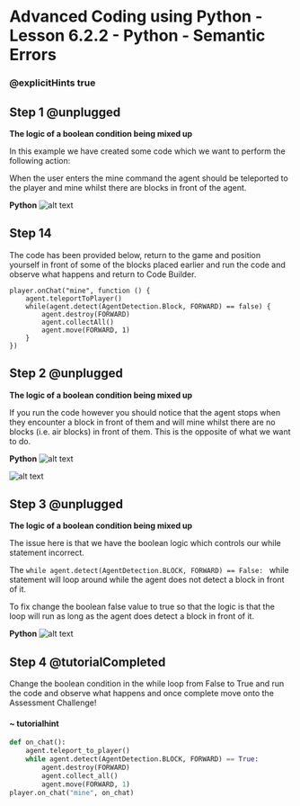 # Advanced Coding using Python - Lesson 6.2.2 - Python - Semantic Errors

### @explicitHints true

## Step 1 @unplugged
**The logic of a boolean condition being mixed up**

In this example we have created some code which we want to perform the following action:

When the user enters the mine command the agent should be teleported to the player and mine whilst there are blocks in front of the agent.

**Python**
![alt text](https://advancedpython.codingcredentials.com/Lesson6/6.2/images/12.jpg?raw=true "Python")

## Step 14 
The code has been provided below, return to the game and position yourself in front of some of the blocks placed earlier and run the code and observe what happens and return to Code Builder.
```template
player.onChat("mine", function () {
    agent.teleportToPlayer()
    while(agent.detect(AgentDetection.Block, FORWARD) == false) {
        agent.destroy(FORWARD)
        agent.collectAll()
        agent.move(FORWARD, 1)
    }
})
```
## Step 2 @unplugged
**The logic of a boolean condition being mixed up**

If you run the code however you should notice that the agent stops when they encounter a block in front of them and will mine whilst there are no blocks (i.e. air blocks) in front of them. This is the opposite of what we want to do.

**Python**
![alt text](https://advancedpython.codingcredentials.com/Lesson6/6.2/images/12.jpg?raw=true "Python")


![alt text](https://advancedpython.codingcredentials.com/Lesson6/6.2/images/11.jpg?raw=true "error")

## Step 3 @unplugged
**The logic of a boolean condition being mixed up**

The issue here is that we have the boolean logic which controls our while statement incorrect.

The  ```while agent.detect(AgentDetection.BLOCK, FORWARD) == False: ``` while statement will loop around while the agent does not detect a block in front of it.

To fix change the boolean false value to true so that the logic is that the loop will run as long as the agent does detect a block in front of it.

**Python**
![alt text](https://advancedpython.codingcredentials.com/Lesson6/6.2/images/13.jpg?raw=true "Python")

## Step 4 @tutorialCompleted
Change the boolean condition in the while loop from False to True and run the code and observe what happens and once complete move onto the Assessment Challenge!

#### ~ tutorialhint
```python
def on_chat():
    agent.teleport_to_player()
    while agent.detect(AgentDetection.BLOCK, FORWARD) == True:
        agent.destroy(FORWARD)
        agent.collect_all()
        agent.move(FORWARD, 1)
player.on_chat("mine", on_chat)
```

